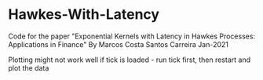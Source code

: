 # Hawkes-With-Latency
Code for the paper "Exponential Kernels with Latency in Hawkes Processes: Applications in Finance"
By Marcos Costa Santos Carreira
Jan-2021

Plotting might not work well if tick is loaded - run tick first, then restart and plot the data
